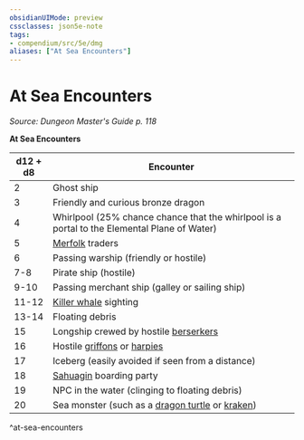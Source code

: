 ```yaml
---
obsidianUIMode: preview
cssclasses: json5e-note
tags:
- compendium/src/5e/dmg
aliases: ["At Sea Encounters"]
---
```

# At Sea Encounters
*Source: Dungeon Master's Guide p. 118* 

**At Sea Encounters**

| d12 + d8 | Encounter |
|----------|-----------|
| 2 | Ghost ship |
| 3 | Friendly and curious bronze dragon |
| 4 | Whirlpool (25% chance chance that the whirlpool is a portal to the Elemental Plane of Water) |
| 5 | [Merfolk](merfolk.md) traders |
| 6 | Passing warship (friendly or hostile) |
| 7-8 | Pirate ship (hostile) |
| 9-10 | Passing merchant ship (galley or sailing ship) |
| 11-12 | [Killer whale](killer-whale.md) sighting |
| 13-14 | Floating debris |
| 15 | Longship crewed by hostile [berserkers](berserker.md) |
| 16 | Hostile [griffons](griffon.md) or [harpies](harpy.md) |
| 17 | Iceberg (easily avoided if seen from a distance) |
| 18 | [Sahuagin](sahuagin.md) boarding party |
| 19 | NPC in the water (clinging to floating debris) |
| 20 | Sea monster (such as a [dragon turtle](dragon-turtle.md) or [kraken](z_published%20files/2.%20Mechanics/compendium/bestiary/monstrosity/kraken.md)) |
^at-sea-encounters